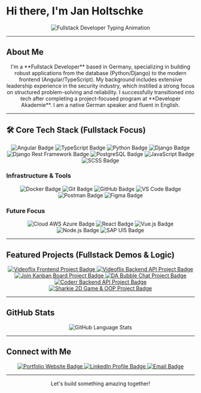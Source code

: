# Hi there, I'm Jan Holtschke

<p align="center">
  <img src="https://readme-typing-svg.demolab.com?font=Fira+Code&weight=500&size=22&pause=1000&color=3178C6&center=true&vCenter=true&width=600&lines=Fullstack+Developer+(Angular+%26+Django);Building+Systems+End-to-End;Always+Seeking+New+Challenges" alt="Fullstack Developer Typing Animation" />
</p>

---

## About Me

<p align="center">
I'm a **Fullstack Developer** based in Germany, specializing in building robust applications from the database (Python/Django) to the modern frontend (Angular/TypeScript). My background includes extensive leadership experience in the security industry, which instilled a strong focus on structured problem-solving and reliability. I successfully transitioned into tech after completing a project-focused program at **Developer Akademie**. I am a native German speaker and fluent in English.
</p>

---

## 🛠 Core Tech Stack (Fullstack Focus)

<p align="center">
  <img src="https://img.shields.io/badge/Angular-DD0031?style=for-the-badge&logo=angular&logoColor=white" alt="Angular Badge" />
  <img src="https://img.shields.io/badge/TypeScript-3178C6?style=for-the-badge&logo=typescript&logoColor=white" alt="TypeScript Badge" />
  <img src="https://img.shields.io/badge/Python-3776AB?style=for-the-badge&logo=python&logoColor=white" alt="Python Badge" />
  <img src="https://img.shields.io/badge/Django-092E20?style=for-the-badge&logo=django&logoColor=white" alt="Django Badge" />
  <img src="https://img.shields.io/badge/DRF-Django_Rest_Framework-red?style=for-the-badge&logo=django" alt="Django Rest Framework Badge" />
  <img src="https://img.shields.io/badge/PostgreSQL-316192?style=for-the-badge&logo=postgresql&logoColor=white" alt="PostgreSQL Badge" />
  <img src="https://img.shields.io/badge/JavaScript-F7DF1E?style=for-the-badge&logo=javascript&logoColor=black" alt="JavaScript Badge" />
  <img src="https://img.shields.io/badge/SCSS-CC6699?style=for-the-badge&logo=sass&logoColor=white" alt="SCSS Badge" />
</p>

### Infrastructure & Tools

<p align="center">
  <img src="https://img.shields.io/badge/Docker-2496ED?style=for-the-badge&logo=docker&logoColor=white" alt="Docker Badge" />
  <img src="https://img.shields.io/badge/Git-F05032?style=for-the-badge&logo=git&logoColor=white" alt="Git Badge" />
  <img src="https://img.shields.io/badge/GitHub-181717?style=for-the-badge&logo=github&logoColor=white" alt="GitHub Badge" />
  <img src="https://img.shields.io/badge/VSCode-007ACC?style=for-the-badge&logo=visualstudiocode&logoColor=white" alt="VS Code Badge" />
  <img src="https://img.shields.io/badge/Postman-FF6C37?style=for-the-badge&logo=postman&logoColor=white" alt="Postman Badge" />
  <img src="https://img.shields.io/badge/Figma-F24E1E?style=for-the-badge&logo=figma&logoColor=white" alt="Figma Badge" />
</p>

### Future Focus

<p align="center">
  <img src="https://img.shields.io/badge/Cloud%20(AWS%2FAzure)-FF9900?style=for-the-badge&logo=amazon-aws&logoColor=white" alt="Cloud AWS Azure Badge" />
  <img src="https://img.shields.io/badge/React-61DAFB?style=for-the-badge&logo=react&logoColor=black" alt="React Badge" />
  <img src="https://img.shields.io/badge/Vue.js-4FC08D?style=for-the-badge&logo=vuedotjs&logoColor=white" alt="Vue.js Badge" />
  <img src="https://img.shields.io/badge/Node.js-339933?style=for-the-badge&logo=nodedotjs&logoColor=white" alt="Node.js Badge" />
  <img src="https://img.shields.io/badge/SAP%20UI5-0974D2?style=for-the-badge&logo=sap&logoColor=white" alt="SAP UI5 Badge" />
</p>

---

## Featured Projects (Fullstack Demos & Logic)

<p align="center">
  <a href="https://github.com/BigOzzyOz/videoflix">
    <img src="https://img.shields.io/badge/Videoflix_App-Video_Platform_Frontend-darkred?style=for-the-badge&logo=github" alt="Videoflix Frontend Project Badge" />
  </a>
  <a href="https://github.com/BigOzzyOz/be_videoflix">
    <img src="https://img.shields.io/badge/Videoflix_API-Video_Platform_Backend-darkred?style=for-the-badge&logo=github" alt="Videoflix Backend API Project Badge" />
  </a>
  <a href="https://github.com/BigOzzyOz/Join">
    <img src="https://img.shields.io/badge/Join_App-Kanban_Board-purple?style=for-the-badge&logo=github" alt="Join Kanban Board Project Badge" />
  </a>
  <a href="https://github.com/BigOzzyOz/DA-Bubble">
    <img src="https://img.shields.io/badge/DA_Bubble-Realtime_Chat-green?style=for-the-badge&logo=github" alt="DA Bubble Chat Project Badge" />
  </a>
  <a href="https://github.com/BigOzzyOz/be_coderr">
    <img src="https://img.shields.io/badge/Coderr_API-Social_Platform_Backend-orange?style=for-the-badge&logo=github" alt="Coderr Backend API Project Badge" />
  </a>
  <a href="https://github.com/BigOzzyOz/Sharkie">
    <img src="https://img.shields.io/badge/Sharkie-2D_Game_Demo_&_OOP-blue?style=for-the-badge&logo=github" alt="Sharkie 2D Game & OOP Project Badge" />
  </a>
</p>

---

## GitHub Stats

<p align="center">
  <img src="https://github-readme-stats.vercel.app/api/top-langs/?username=BigOzzyOz&layout=compact&theme=radical" alt="GitHub Language Stats" />
</p>

---

## Connect with Me

<p align="center">
  <a href="https://www.jan-holtschke.de/">
    <img src="https://img.shields.io/badge/Portfolio-Website-green?style=for-the-badge&logo=internetexplorer" alt="Portfolio Website Badge" />
  </a>
  <a href="https://www.linkedin.com/in/jan-holtschke">
    <img src="https://img.shields.io/badge/LinkedIn-Profile-blue?style=for-the-badge&logo=linkedin" alt="LinkedIn Profile Badge" />
  </a>
  <a href="mailto:mail@jan-holtschke.de">
    <img src="https://img.shields.io/badge/Email-Mailto-red?style=for-the-badge&logo=gmail" alt="Email Badge" />
  </a>
</p>

---

<p align="center">Let's build something amazing together!</p>